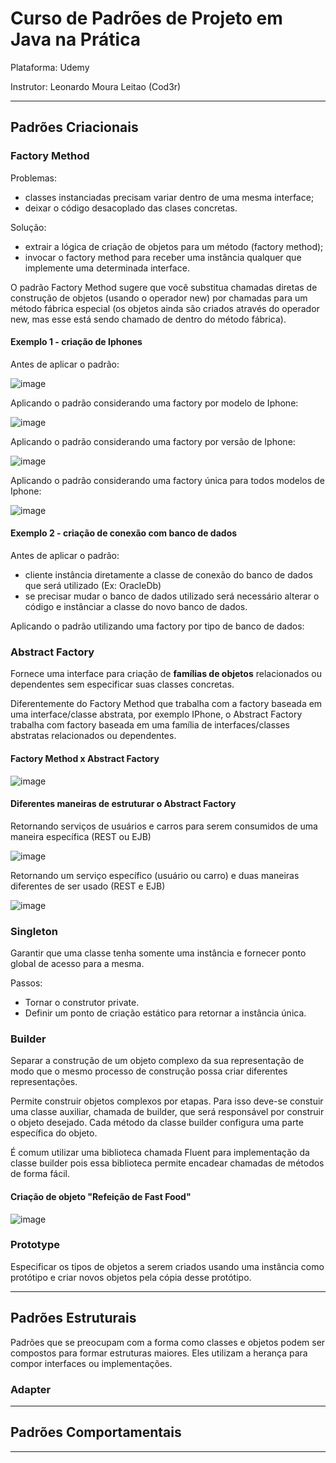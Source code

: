 # Curso de Padrões de Projeto em Java na Prática

Plataforma: Udemy

Instrutor: Leonardo Moura Leitao (Cod3r)

---------------------------------------------------------------------------------------------------------------

## Padrões Criacionais

### Factory Method

Problemas: 
- classes instanciadas precisam variar dentro de uma mesma interface;
- deixar o código desacoplado das clases concretas.

Solução:
- extrair a lógica de criação de objetos para um método (factory method);
- invocar o factory method para receber uma instância qualquer que implemente uma determinada interface.

O padrão Factory Method sugere que você substitua chamadas diretas de construção de objetos (usando o operador new) por chamadas para um método fábrica especial (os objetos ainda são criados através do operador new, mas esse está sendo chamado de dentro do método fábrica).

#### Exemplo 1 - criação de Iphones

Antes de aplicar o padrão:

![image](https://github.com/user-attachments/assets/0987cb19-4102-41b0-bad0-6479e2e602a8)

Aplicando o padrão considerando uma factory por modelo de Iphone:

![image](https://github.com/user-attachments/assets/f3287c81-e154-4135-b54e-7f5ccfdd7c6c)

Aplicando o padrão considerando uma factory por versão de Iphone:

![image](https://github.com/user-attachments/assets/8c1db3f8-ae95-423c-97e6-edf99506dde4)

Aplicando o padrão considerando uma factory única para todos modelos de Iphone:

![image](https://github.com/user-attachments/assets/e53cce0d-0e21-473e-99a0-d027fa4ecdcb)

#### Exemplo 2 - criação de conexão com banco de dados

Antes de aplicar o padrão: 
- cliente instância diretamente a classe de conexão do banco de dados que será utilizado (Ex: OracleDb)
- se precisar mudar o banco de dados utilizado será necessário alterar o código e instânciar a classe do novo banco de dados.

Aplicando o padrão utilizando uma factory por tipo de banco de dados:

### Abstract Factory

Fornece uma interface para criação de **famílias de objetos** relacionados ou dependentes sem especificar suas classes concretas.

Diferentemente do Factory Method que trabalha com a factory baseada em uma interface/classe abstrata, por exemplo IPhone, o Abstract Factory trabalha com factory baseada em uma família de interfaces/classes abstratas relacionados ou dependentes.

#### Factory Method x Abstract Factory

![image](https://github.com/user-attachments/assets/c1c2ad70-22b6-4de8-afe5-5abcac81c1d9)

#### Diferentes maneiras de estruturar o Abstract Factory

Retornando serviços de usuários e carros para serem consumidos de uma maneira específica (REST ou EJB)

![image](https://github.com/user-attachments/assets/8e5403b0-de9e-4982-a3cb-921f6e2ec97f)

Retornando um serviço específico (usuário ou carro) e duas maneiras diferentes de ser usado (REST e EJB)

![image](https://github.com/user-attachments/assets/a21848e5-e98d-490b-8b52-2873e311e188)


### Singleton

Garantir que uma classe tenha somente uma instância e fornecer ponto global de acesso para a mesma.

Passos:
- Tornar o construtor private.
- Definir um ponto de criação estático para retornar a instância única.

### Builder

Separar a construção de um objeto complexo da sua representação de modo que o mesmo processo de construção possa criar diferentes representações.

Permite construir objetos complexos por etapas. Para isso deve-se constuir uma classe auxiliar, chamada de builder, que será responsável por construir o objeto desejado. Cada método da classe builder configura uma parte específica do objeto. 

É comum utilizar uma biblioteca chamada Fluent para implementação da classe builder pois essa biblioteca permite encadear chamadas de métodos de forma fácil.

#### Criação de objeto "Refeição de Fast Food"

![image](https://github.com/user-attachments/assets/537f6ce6-1019-48fa-b801-210c0bcd43f6)

### Prototype

Especificar os tipos de objetos a serem criados usando uma instância como protótipo e criar novos objetos pela cópia desse protótipo.



---------------------------------------------------------------------------------------------------------------

## Padrões Estruturais

Padrões que se preocupam com a forma como classes e objetos podem ser compostos para formar estruturas maiores. Eles utilizam a herança para compor interfaces ou implementações.


### Adapter


---------------------------------------------------------------------------------------------------------------

## Padrões Comportamentais

---------------------------------------------------------------------------------------------------------------
